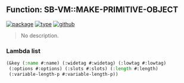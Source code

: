 ## Function: SB-VM::MAKE-PRIMITIVE-OBJECT
[![package](https://img.shields.io/badge/Package-SB--VM-5f9ea0.svg?style=social&colorA=999999)](../) [![type](https://img.shields.io/badge/Type-Function-5f9ea0.svg?style=social&colorA=999999)](../#function) [![github](https://img.shields.io/badge/GitHub-View_the_source-5f9ea0.svg?style=social&colorA=999999&logo=github)](https://github.com/sbcl/sbcl/blob/master/src/compiler/generic/vm-macs.lisp/) 

> No description.

### Lambda list
```cl
(&key (:name #:name) (:widetag #:widetag) (:lowtag #:lowtag)
 (:options #:options) (:slots #:slots) (:length #:length)
 (:variable-length-p #:variable-length-p))
```
